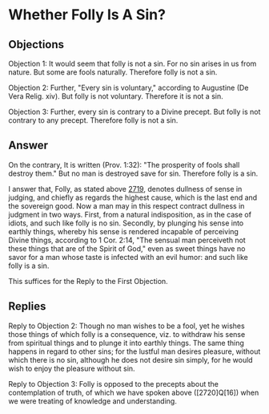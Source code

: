 # Whether Folly Is A Sin?

## Objections

Objection 1: It would seem that folly is not a sin. For no sin arises in us from nature. But some are fools naturally. Therefore folly is not a sin.

Objection 2: Further, "Every sin is voluntary," according to Augustine (De Vera Relig. xiv). But folly is not voluntary. Therefore it is not a sin.

Objection 3: Further, every sin is contrary to a Divine precept. But folly is not contrary to any precept. Therefore folly is not a sin.

## Answer

On the contrary, It is written (Prov. 1:32): "The prosperity of fools shall destroy them." But no man is destroyed save for sin. Therefore folly is a sin.

I answer that, Folly, as stated above [2719](A[1]), denotes dullness of sense in judging, and chiefly as regards the highest cause, which is the last end and the sovereign good. Now a man may in this respect contract dullness in judgment in two ways. First, from a natural indisposition, as in the case of idiots, and such like folly is no sin. Secondly, by plunging his sense into earthly things, whereby his sense is rendered incapable of perceiving Divine things, according to 1 Cor. 2:14, "The sensual man perceiveth not these things that are of the Spirit of God," even as sweet things have no savor for a man whose taste is infected with an evil humor: and such like folly is a sin.

This suffices for the Reply to the First Objection.

## Replies

Reply to Objection 2: Though no man wishes to be a fool, yet he wishes those things of which folly is a consequence, viz. to withdraw his sense from spiritual things and to plunge it into earthly things. The same thing happens in regard to other sins; for the lustful man desires pleasure, without which there is no sin, although he does not desire sin simply, for he would wish to enjoy the pleasure without sin.

Reply to Objection 3: Folly is opposed to the precepts about the contemplation of truth, of which we have spoken above ([2720]Q[16]) when we were treating of knowledge and understanding.